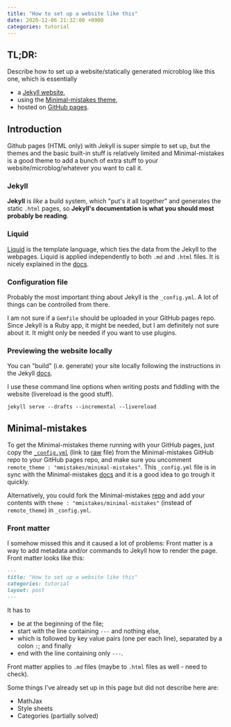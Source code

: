 ```yaml
---
title: "How to set up a website like this"
date: 2020-12-06 21:32:00 +0900
categories: tutorial
---
```


## TL;DR:

Describe how to set up a website/statically generated microblog like
this one, which is essentially

- a [Jekyll website](https://jekyllrb.com/),
- using the [Minimal-mistakes
  theme](https://mmistakes.github.io/minimal-mistakes/),
- hosted on [GitHub pages](https://pages.github.com/).

## Introduction

Github pages (HTML only) with Jekyll is super simple to set up, but
the themes and the basic built-in stuff is relatively limited and
Minimal-mistakes is a good theme to add a bunch of extra stuff to your
website/microblog/whatever you want to call it.

### Jekyll

**Jekyll** is _like_ a build system, which "put's it all together" and
generates the static `.html` pages, so **Jekyll's documentation is
what you should most probably be reading**.

### Liquid

[Liquid](https://shopify.github.io/liquid/) is the template language,
which ties the data from the Jekyll to the webpages. Liquid is
applied independently to both `.md` and `.html` files. It is nicely
explained in the [docs](https://jekyllrb.com/docs/rendering-process/).

### Configuration file

Probably the most important thing about Jekyll is the `_config.yml`.
A lot of things can be controlled from there.

I am not sure if a `Gemfile` should be uploaded in your GitHub pages
repo. Since Jekyll is a Ruby app, it might be needed, but I am
definitely not sure about it. It might only be needed if you want to
use plugins.

### Previewing the website locally

You can "build" (i.e. generate) your site locally following the
instructions in the Jekyll [docs](https://jekyllrb.com/docs/).

I use these command line options when writing posts and fiddling with
the website (livereload is the good stuff).

```shell
jekyll serve --drafts --incremental --livereload
```

## Minimal-mistakes

To get the Minimal-mistakes theme running with your GitHub pages, just
copy the
[`_config.yml`](https://github.com/mmistakes/minimal-mistakes/blob/master/_config.yml)
(link to
[raw](https://raw.githubusercontent.com/mmistakes/minimal-mistakes/master/_config.yml)
file) from the Minimal-mistakes GitHub repo to your GitHub pages repo,
and make sure you uncomment `remote_theme :
"mmistakes/minimal-mistakes"`. This `_config.yml` file is in sync
with the Minimal-mistakes
[docs](https://mmistakes.github.io/minimal-mistakes/docs/configuration/)
and it is a good idea to go trough it quickly.

Alternatively, you could fork the Minimal-mistakes
[repo](https://github.com/mmistakes/minimal-mistakes) and add your
contents with `theme : "mmistakes/minimal-mistakes"` (instead of
`remote_theme`) in `_config.yml`.

### Front matter

I somehow missed this and it caused a lot of problems: Front matter is
a way to add metadata and/or commands to Jekyll how to render the
page. Front matter looks like this:

```md
---
title: "How to set up a website like this"
categories: tutorial
layout: post
---
```

It has to

- be at the beginning of the file;
- start with the line containing `---` and nothing else,
- which is followed by key value pairs (one per each line), separated
  by a colon `:`; and finally
- end with the line containing only `---`.

Front matter applies to `.md` files (maybe to `.html` files as well - need to check).

Some things I've already set up in this page but did not describe here are:

- MathJax
- Style sheets
- Categories (partially solved)
